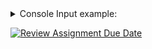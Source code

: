
<details>

<summary>Console Input example:</summary>

input file name:
src/main/java/org/creditcard/sample_files/input_file.json
output file name:
src/main/java/org/creditcard/sample_files/output_file.json

</details>


[![Review Assignment Due Date](https://classroom.github.com/assets/deadline-readme-button-24ddc0f5d75046c5622901739e7c5dd533143b0c8e959d652212380cedb1ea36.svg)](https://classroom.github.com/a/9NZqTcR2)
